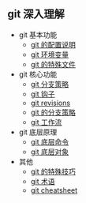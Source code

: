 ## git 深入理解

* git 基本功能
    * [git 的配置说明](./git-config.md)
    * [git 环境变量](./git-env.md)
    * [git 的特殊文件](./git-internal-files.md)
* git 核心功能
    * [git 分支策略](./git-branch.md)
    * [git 钩子](./git-hooks.md)
    * [git revisions](./git-revisions.md)
    * [git 的分支策略](./git-branch.md)
    * [git 工作流](./git-workflows.md)
* git 底层原理
    * [git 底层命令](./git-internal-commands.md)
    * [git 底层对象](./git-internal-objects.md)
* 其他
    * [git 的特殊技巧](./git-tips.md)
    * [git 术语](./git-glossary.md)
    * [git cheatsheet](./git-cheatsheet.md)